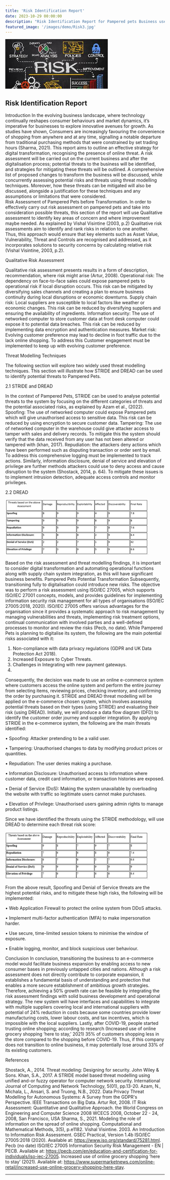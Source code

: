 ```yaml
---
title: 'Risk Identification Report'
date: 2023-10-29 00:00:00
description: "Risk Identification Report for Pampered pets Business use Case"
featured_image: '/images/demo/Risk3.jpg'
---
```


![](/images/demo/Risk3.jpg)

## Risk Identification Report

 Introduction
In the evolving business landscape, where technology continually reshapes consumer behaviours and market dynamics, it’s imperative for businesses to explore innovative avenues for growth. As studies have shown, Consumers are increasingly favouring the convenience of shopping from anywhere and at any time, signalling a notable departure from traditional purchasing methods that were constrained by set trading hours (Sharma, 2021). 
This report aims to outline an effective strategy for digital transformation, recognising the presence of online threat. A risk assessment will be carried out on the current business and after the digitalisation process; potential threats to the business will be identified, and strategies for mitigating these threats will be outlined.  A comprehensive list of proposed changes to transform the business will be discussed, while concurrently assessing potential risks and threats using threat modelling techniques. Moreover, how these threats can be mitigated will also be discussed, alongside a justification for these techniques and any assumptions or limitations that were considered.  
Risk Assessment of Pampered Pets before Transformation. In order to effectively carry out risk assessment on pampered pets and take into consideration possible threats, this section of the report will use Qualitative assessment to identify key areas of concern and where improvement maybe needed.  As explained by Vishal Visintine (2003, p.2) Qualitative risk assessments aim to identify and rank risks in relation to one another.  
Thus, this approach would ensure that key elements such as Asset Value, Vulnerability, Threat and Controls are recognised and addressed, as it incorporates solutions to security concerns by calculating relative risk (Vishal Visintine, 2003, p.2). 

Qualitative Risk Assessment 

Qualitative risk assessment presents results in a form of description, recommendation, where risk might arise (Artur, 2008).
Operational risk: The dependency on face-to-face sales could expose pampered pets to operational risk if local disruption occurs. This risk can be mitigated by diversifying sales channels and creating a plan to ensure business continuity during local disruptions or economic downturns.
Supply chain risk: Local suppliers are susceptible to local factors like weather or economic changes. This risk can be reduced by diversifying suppliers and ensuring the availability of ingredients.
Information security: The use of networked computer to store customer data at front desk computer could expose it to potential data breaches. This risk can be reduced by implementing data encryption and authentication measures.
Market risk: Evolving customer preference may lead to decline in foot traffic due to the lack online shopping. To address this Customer engagement must be implemented to keep up with evolving customer preference.


Threat Modelling Techniques

The following section will explore two widely used threat modelling techniques. This section will illustrate how STRIDE and DREAD can be used to identify potential threats to Pampered Pets. 
 
2.1 STRIDE and DREAD

In the context of Pampered Pets, STRIDE can be used to analyse potential threats to the system by focusing on the different categories of threats and the potential associated risks, as explained by Azam et al., (2022).
Spoofing: The use of networked computer could expose Pampered pets which will give unauthorised access to sensitive data. This risk can be reduced by using encryption to secure customer data.
Tampering: The use of networked computer in the warehouse could give attacker access to tamper with sales and delivery records. To mitigate this the system should verify that the data received from any user has not been altered or tampered with (khan, 2017).
Repudiation: the attackers deny actions which have been performed such as disputing transaction or order sent by email. To address this comprehensive logging must be implemented to track actions.
Similarly, information disclosure, denial of service and elevation of privilege are further methods attackers could use to deny access and cause disruption to the system (Shostack, 2014, p. 64). To mitigate these issues is to implement intrusion detection, adequate access controls and monitor privileges.

2.2 DREAD

![](/images/demo/img.png)

Based on the risk assessment and threat modelling findings, it is important to consider digital transformation and automating operational functions along with supply chain system integration, as this will have significant business benefits. 
Pampered Pets Potential Transformation
Subsequently, transitioning fully to digitalisation could introduce new risks. The objective was to perform a risk assessment using ISO/IEC 27005, which supports ISO/IEC 27001 concepts, models, and provides guidelines for implementing information security risk management for all types of organisations (ISO/IEC 27005:2018, 2020). ISO/IEC 27005 offers various advantages for the organisation since it provides a systematic approach to risk management by managing vulnerabilities and threats, implementing risk treatment options, continual communication with involved parties and a well-defined processes to monitor and review the risks (Pecb, no date). While Pampered Pets is planning to digitalise its system, the following are the main potential risks associated with it:
1.	Non-compliance with data privacy regulations (GDPR and UK Data Protection Act 2018).
2.	Increased Exposure to Cyber Threats.
3.	Challenges in Integrating with new payment gateways.
4. 
Consequently, the decision was made to use an online e-commerce system where customers access the online system and perform the entire journey from selecting items, reviewing prices, checking inventory, and confirming the order by purchasing it. STRIDE and DREAD threat modelling will be applied on the e-commerce chosen system, which involves assessing potential threats based on their types (using STRIDE) and evaluating their risk (using DREAD). Initially, we will produce a data flow diagram (DFD) to identify the customer order journey and supplier integration.
By applying STRIDE in the e-commerce system, the following are the main threats identified:

•	Spoofing: Attacker pretending to be a valid user.

•	Tampering: Unauthorised changes to data by modifying product prices or quantities.

•	Repudiation: The user denies making a purchase.

•	Information Disclosure: Unauthorised access to information where customer data, credit card information, or transaction histories are exposed.

•	Denial of Service (DoS): Making the system unavailable by overloading the website with traffic so legitimate users cannot make purchases.

•	Elevation of Privilege: Unauthorised users gaining admin rights to manage product listings.

Since we have identified the threats using the STRIDE methodology, will use DREAD to determine each threat risk score:


![](/images/demo/img_1.png)

From the above result, Spoofing and Denial of Service threats are the highest potential risks, and to mitigate these high risks, the following will be implemented:

•	Web Application Firewall to protect the online system from DDoS attacks.

•	Implement multi-factor authentication (MFA) to make impersonation harder.

•	Use secure, time-limited session tokens to minimise the window of exposure.

•	Enable logging, monitor, and block suspicious user behaviour.

Conclusion
In conclusion, transitioning the business to an e-commerce model would facilitate business expansion by enabling access to new consumer bases in previously untapped cities and nations. Although a risk assessment does not directly contribute to corporate expansion, it establishes a fundamental basis of understanding and protection that enables a more secure establishment of ambitious growth strategies. 
Therefore, achieving a 50% growth rate can be feasible by integrating the risk assessment findings with solid business development and operational strategy. The new system will have interfaces and capabilities to integrate with multiple suppliers covering local and international suppliers with potential of 24% reduction in costs because some countries provide lower manufacturing costs, lower labour costs, and tax incentives, which is impossible with the local suppliers. 
Lastly, after COVID-19, people started trusting online shopping; according to research (Increased use of online grocery shopping ‘here to stay,’ 2021) 35% of customers shopping less in the store compared to the shopping before COVID-19. Thus, if this company does not transition to online business, it may potentially lose around 33% of its existing customers.


References

Shostack, A., 2014. Threat modeling: Designing for security. John Wiley & Sons.
Khan, S.A., 2017. A STRIDE model based threat modelling using unified and-or fuzzy operator for computer network security. International Journal of Computing and Network Technology, 5(01), pp.13-20.
Azam, N., Michala, L., Ansari, S. and Truong, N.B., 2022. Data Privacy Threat Modelling for Autonomous Systems: A Survey from the GDPR's Perspective. IEEE Transactions on Big Data.
Artur Rot, 2008. IT Risk Assessment: Quantitative and Qualitative Approach. the World Congress on Engineering and Computer Science 2008 WCECS 2008, October 22 - 24, 2008, San Francisco, USA
Sharma, S., 2021. Modeling the role of information on the spread of online shopping. Computational and Mathematical Methods, 3(5), p.e1182.
Vishal Visintine. 2003. An Introduction to Information Risk Assessment. GSEC Practical, Version 1.4b
ISO/IEC 27005:2018 (2020). Available at: https://www.iso.org/standard/75281.html.
Pecb (no date) ISO/IEC 27005 Information Security Risk Management - EN | PECB. Available at: https://pecb.com/en/education-and-certification-for-individuals/iso-iec-27005.
Increased use of online grocery shopping ‘here to stay’ (2021). Available at: https://www.supermarketnews.com/online-retail/increased-use-online-grocery-shopping-here-stay.


---

